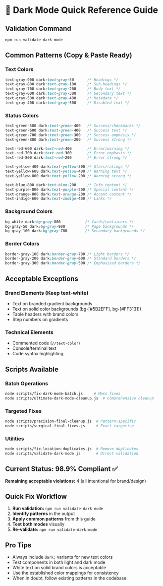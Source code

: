 # 🌙 Dark Mode Quick Reference Guide

## Validation Command
```bash
npm run validate-dark-mode
```

## Common Patterns (Copy & Paste Ready)

### Text Colors
```css
text-gray-900 dark:text-gray-50      /* Headings */
text-gray-800 dark:text-gray-100     /* Sub-headings */
text-gray-700 dark:text-gray-200     /* Body text */
text-gray-600 dark:text-gray-300     /* Secondary text */
text-gray-500 dark:text-gray-400     /* Metadata */
text-gray-400 dark:text-gray-500     /* Disabled text */
```

### Status Colors
```css
text-green-500 dark:text-green-400   /* Success/checkmarks */
text-green-600 dark:text-green-400   /* Success text */
text-green-700 dark:text-green-300   /* Success emphasis */
text-green-800 dark:text-green-200   /* Success strong */

text-red-600 dark:text-red-400       /* Error/warning */
text-red-700 dark:text-red-300       /* Error emphasis */
text-red-800 dark:text-red-200       /* Error strong */

text-yellow-400 dark:text-yellow-300 /* Stars/ratings */
text-yellow-600 dark:text-yellow-400 /* Warning text */
text-yellow-800 dark:text-yellow-200 /* Warning strong */

text-blue-800 dark:text-blue-200     /* Info content */
text-purple-800 dark:text-purple-200 /* Special content */
text-orange-800 dark:text-orange-200 /* Accent content */
text-indigo-600 dark:text-indigo-400 /* Links */
```

### Background Colors
```css
bg-white dark:bg-gray-800           /* Cards/containers */
bg-gray-50 dark:bg-gray-900         /* Page backgrounds */
bg-gray-100 dark:bg-gray-700        /* Secondary backgrounds */
```

### Border Colors
```css
border-gray-100 dark:border-gray-700 /* Light borders */
border-gray-200 dark:border-gray-600 /* Standard borders */
border-gray-300 dark:border-gray-500 /* Emphasized borders */
```

## Acceptable Exceptions

### Brand Elements (Keep text-white)
- Text on branded gradient backgrounds
- Text on solid color backgrounds (bg-[#5B2EFF], bg-[#FF3131])
- Table headers with brand colors
- Step numbers on gradients

### Technical Elements
- Commented code (`//text-color`)
- Console/terminal text
- Code syntax highlighting

## Scripts Available

### Batch Operations
```bash
node scripts/fix-dark-mode-batch.js     # Mass fixes
node scripts/ultimate-dark-mode-cleanup.js  # Comprehensive cleanup
```

### Targeted Fixes
```bash
node scripts/precision-final-cleanup.js  # Pattern-specific
node scripts/surgical-final-fixes.js     # Exact targeting
```

### Utilities  
```bash
node scripts/fix-location-duplicates.js  # Remove duplicates
node scripts/validate-dark-mode.js       # Direct validation
```

## Current Status: 98.9% Compliant ✅

**Remaining acceptable violations:** 4 (all intentional for brand/design)

## Quick Fix Workflow

1. **Run validation:** `npm run validate-dark-mode`
2. **Identify patterns** in the output
3. **Apply common patterns** from this guide
4. **Test both modes** visually
5. **Re-validate:** `npm run validate-dark-mode`

## Pro Tips

- Always include `dark:` variants for new text colors
- Test components in both light and dark mode
- White text on solid brand colors is acceptable
- Use the established color mappings for consistency
- When in doubt, follow existing patterns in the codebase